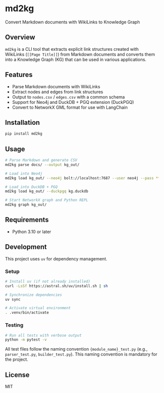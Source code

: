 # md2kg

Convert Markdown documents with WikiLinks to Knowledge Graph

## Overview

`md2kg` is a CLI tool that extracts explicit link structures created with WikiLinks (`[[Page Title]]`) from Markdown documents and converts them into a Knowledge Graph (KG) that can be used in various applications.

## Features

- Parse Markdown documents with WikiLinks
- Extract nodes and edges from link structures
- Output to `nodes.csv` / `edges.csv` with a common schema
- Support for Neo4j and DuckDB + PGQ extension (DuckPGQ)
- Convert to NetworkX GML format for use with LangChain

## Installation

```bash
pip install md2kg
```

## Usage

```bash
# Parse Markdown and generate CSV
md2kg parse docs/ --output kg_out/

# Load into Neo4j
md2kg load kg_out/ --neo4j bolt://localhost:7687 --user neo4j --pass ****

# Load into DuckDB + PGQ
md2kg load kg_out/ --duckpgq kg.duckdb

# Start NetworkX graph and Python REPL
md2kg graph kg_out/
```

## Requirements

- Python 3.10 or later

## Development

This project uses `uv` for dependency management.

### Setup

```bash
# Install uv (if not already installed)
curl -LsSf https://astral.sh/uv/install.sh | sh

# Synchronize dependencies
uv sync

# Activate virtual environment
. .venv/bin/activate
```

### Testing

```bash
# Run all tests with verbose output
python -m pytest -v
```

All test files follow the naming convention `{module_name}_test.py` (e.g., `parser_test.py`, `builder_test.py`). This naming convention is mandatory for the project.

## License

MIT
